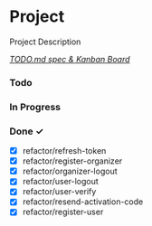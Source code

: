# Project

Project Description

<em>[TODO.md spec & Kanban Board](https://bit.ly/3fCwKfM)</em>

### Todo

### In Progress

### Done ✓

- [x] refactor/refresh-token
- [x] refactor/register-organizer
- [x] refactor/organizer-logout
- [x] refactor/user-logout
- [x] refactor/user-verify
- [x] refactor/resend-activation-code
- [x] refactor/register-user
